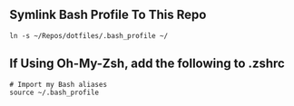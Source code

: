 ## Symlink Bash Profile To This Repo

```
ln -s ~/Repos/dotfiles/.bash_profile ~/
```

## If Using Oh-My-Zsh, add the following to .zshrc

```
# Import my Bash aliases
source ~/.bash_profile
```

